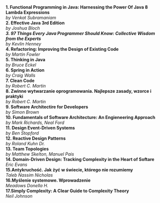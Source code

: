 **1. Functional Programming in Java: Harnessing the Power Of Java 8 Lambda Expressions**    
*by Venkat Subramaniam*    
**2. Effective Java 3rd Edition**    
*by Joshua Bloch    
**3. 97 Things Every Java Programmer Should Know: Collective Wisdom from the Experts**    
by Kevlin Henney*    
**4. Refactoring: Improving the Design of Existing Code**    
*by Martin Fowler*    
**5. Thinking in Java**    
*by Bruce Eckel*    
**6. Spring in Action**    
*by Craig Walls*    
**7.  Clean Code**    
*by Robert C. Martin*    
**8. Zwinne wytwarzanie oprogramowania. Najlepsze zasady, wzorce i praktyki**    
*by Robert C. Martin*    
**9. Software Architectire for Developers**    
*by Simon Brown*    
**10. Fundamentals of Software Architecture: An Engieneering Approach**      
*by Mark Richards, Neal Ford*      
**11. Design Event-Driven Systems**      
*by Ben Stopford*      
**12. Reactive Design Patterns**      
*by Roland Kuhn Dr.*      
**13. Team Topologies**      
*by Matthew Skelton, Manuel Pais*      
**14. Domain-Driven Design: Tracking Complexity in the Heart of Softare**      
*Eric Evans*      
**15.Antykruchość. Jak żyć w świecie, którego nie rozumiemy**    
*Taleb Nassim Nicholas*    
**16.Myślenie systemowe. Wprowadzenie**        
*Meadows Donella H.*    
**17.Simply Complexity: A Clear Guide to Complexity Theory**    
*Neil Johnson*    
